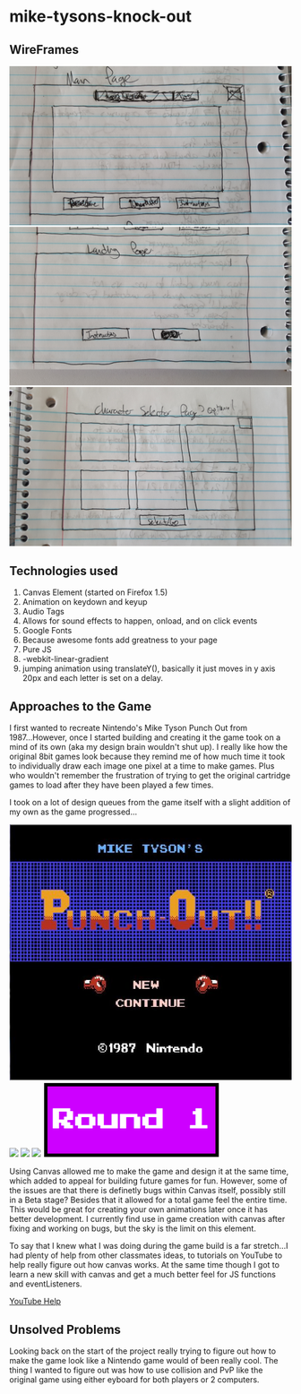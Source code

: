 # mike-tysons-knock-out

## WireFrames
![](wireframes/main-page.png)
![](wireframes/landing-page.png)
![](wireframes/optional-page.png)

## Technologies used
1. Canvas Element (started on Firefox 1.5)
2. Animation on keydown and keyup
3. Audio Tags
4. Allows for sound effects to happen, onload, and on click events
5. Google Fonts
6. Because awesome fonts add greatness to your page
7. Pure JS
8. -webkit-linear-gradient
9. jumping animation using translateY(), basically it just moves in y axis 20px and each letter is set on a delay.

## Approaches to the Game
I first wanted to recreate Nintendo's Mike Tyson Punch Out from 1987...However, once I started building and creating it the game took on a mind of its own (aka my design brain wouldn't shut up). I really like how the original 8bit games look because they remind me of how much time it took to individually draw each image one pixel at a time to make games. Plus who wouldn't remember the frustration of trying to get the original cartridge games to load after they have been played a few times.

I took on a lot of design queues from the game itself with a slight addition of my own as the game progressed...

![](images/Mike_Tyson's_Punch-Out!!.jpg)
![](https://s-media-cache-ak0.pinimg.com/originals/29/48/76/2948769fbe1d1a5d26285e94ae4d0ec9.jpg)
![](https://i.ytimg.com/vi/mfEOHcGFchY/maxresdefault.jpg)
![](http://vignette1.wikia.nocookie.net/villains/images/5/56/Mike_Tyson_Punch_Out.gif/revision/latest?cb=20110211044240)
![](images/round1.png)

Using Canvas allowed me to make the game and design it at the same time, which added to appeal for building future games for fun. However, some of the issues are that there is definetly bugs within Canvas itself, possibly still in a Beta stage? Besides that it allowed for a total game feel the entire time. This would be great for creating your own animations later once it has better development. I currently find use in game creation with canvas after fixing and working on bugs, but the sky is the limit on this element.

To say that I knew what I was doing during the game build is a far stretch...I had plenty of help from other classmates ideas, to tutorials on YouTube to help really figure out how canvas works. At the same time though I got to learn a new skill with canvas and get a much better feel for JS functions and eventListeners.

[YouTube Help](https://www.youtube.com/channel/UCJWX2cGhemrvksuNSanZ9aA)

## Unsolved Problems
Looking back on the start of the project really trying to figure out how to make the game look like a Nintendo game would of been really cool. The thing I wanted to figure out was how to use collision and PvP like the original game using either eyboard for both players or 2 computers.
